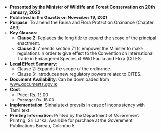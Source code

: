 - **Presented by the Minister of Wildlife and Forest Conservation on 20th January, 2022**
- **Published in the Gazette on November 19, 2021**
- **Purpose**: To amend the Fauna and Flora Protection Ordinance (Chapter 469)
- **Key Clauses**:
  - **Clause 2**: Replaces the long title to expand the scope of the principal enactment.
  - **Clause 3**: Amends section 71 to empower the Minister to make regulations in order to give effect to the Convention on International Trade in Endangered Species of Wild Fauna and Flora (CITES).
- **Legal Effect Summary**: 
  - Clause 2: Expands the scope of the ordinance.
  - Clause 3: Introduces new regulatory powers related to CITES.
- **Document Availability**: Can be downloaded from www.documents.gov.lk
- **Cost**: 
  - Price: Rs. 12.00
  - Postage: Rs. 15.00
- **Implementation**: Sinhala text prevails in case of inconsistency with Tamil text.
- **Printing Information**: Printed by the Department of Government Printing, Sri Lanka. Available for purchase at the Government Publications Bureau, Colombo 5.